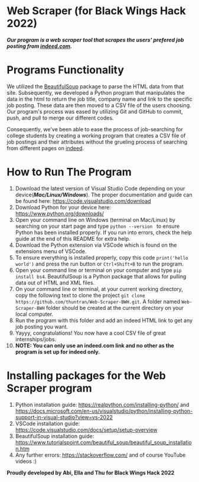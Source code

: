 # Web Scraper (for Black Wings Hack 2022)
***Our program is a web scraper tool that scrapes the users' prefered job posting from [indeed.com](https://www.indeed.com/).***

# Programs Functionality
We utilized the [BeautifulSoup](https://beautiful-soup-4.readthedocs.io/en/latest/) package to parse the HTML data from that site. Subsequently, we developed a Python program that manipulates the data in the html to return the job title, company name and link to the specific job posting.
These data are then moved to a CSV file of the users choosing.
Our program's process was eased by utilizing Git and GitHub to commit, push, and pull to merge our different codes.

Consequently, we've been able to ease the process of job-searching for college students by creating a working program that creates a CSV file of job postings and their attributes without the grueling process of searching from different pages on [indeed](https://www.indeed.com/).

# How to Run The Program
1. Download the latest version of Visual Studio Code depending on your device(***Mac/Linux/Windows***). The proper documentation and guide can be found here: https://code.visualstudio.com/download
3. Download Python for your device here: https://www.python.org/downloads/
4. Open your command line on Windows (terminal on Mac/Linux) by searching on your start page and type `python --version ` to ensure Python has been installed properly. If you run into errors, check the help guide at the end of this README for extra help.
4. Download the Python extension via VSCode which is found on the extensions menu of VSCode.
5. To ensure everything is installed properly, copy this code `print('hello world')` and press the run button or `Ctrl+Shift+B` to run the program.
6. Open your command line or terminal on your computer and type `pip install bs4`. BeautifulSoup is a Python package that allows for pulling data out of HTML and XML files.
7. On your command line or terminal, at your current working directory, copy the following text to clone the project `git clone https://github.com/thuntran/Web-Scraper-BWH.git`. A folder named `Web-Scraper-BWH` folder should be created at the current directory on your local computer.
9. Run the program with this folder and add an indeed HTML link to get any job posting you want.
10. Yayyy, congratulations! You now have a cool CSV file of great internships/jobs.
11. <strong>NOTE: You can only use an indeed.com link and no other as the program is set up for indeed only. </strong>

# Installing packages for the Web Scraper program
1. Python installation guide: https://realpython.com/installing-python/ and https://docs.microsoft.com/en-us/visualstudio/python/installing-python-support-in-visual-studio?view=vs-2022
2. VSCode installation guide: https://code.visualstudio.com/docs/setup/setup-overview
3. BeautifulSoup installation guide: https://www.tutorialspoint.com/beautiful_soup/beautiful_soup_installation.htm
4. Any further errors: https://stackoverflow.com/ and of course YouTube videos :)

<strong>Proudly developed by Abi, Ella and Thu for Black Wings Hack 2022</strong>
